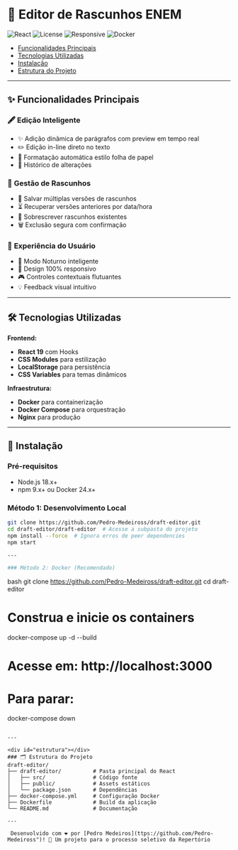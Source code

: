 # 📝 Editor de Rascunhos ENEM

![React](https://img.shields.io/badge/React-18.2.0-61DAFB?logo=react)
![License](https://img.shields.io/badge/License-MIT-blue)
![Responsive](https://img.shields.io/badge/Responsive-Yes-green)
![Docker](https://img.shields.io/badge/Docker-Compose-2496ED?logo=docker)

- [Funcionalidades Principais](#-funcionalidades-principais)
- [Tecnologias Utilizadas](#-tecnologias-utilizadas)
- [Instalação](#-instalação)
- [Estrutura do Projeto](#-estrutura-do-projeto)

---

## ✨ Funcionalidades Principais

### 🖋 **Edição Inteligente**

- ✨ Adição dinâmica de parágrafos com preview em tempo real
- ✏️ Edição in-line direto no texto
- 📄 Formatação automática estilo folha de papel
- 🔄 Histórico de alterações

### 💾 **Gestão de Rascunhos**

- 💾 Salvar múltiplas versões de rascunhos
- ⏳ Recuperar versões anteriores por data/hora
- 🔄 Sobrescrever rascunhos existentes
- 🗑️ Exclusão segura com confirmação

### 🎨 **Experiência do Usuário**

- 🌙 Modo Noturno inteligente
- 📱 Design 100% responsivo
- 🎮 Controles contextuais flutuantes
- 💡 Feedback visual intuitivo

---

## 🛠 Tecnologias Utilizadas

**Frontend:**

- **React 19** com Hooks
- **CSS Modules** para estilização
- **LocalStorage** para persistência
- **CSS Variables** para temas dinâmicos

**Infraestrutura:**

- **Docker** para containerização
- **Docker Compose** para orquestração
- **Nginx** para produção

---

## 🚀 Instalação

### Pré-requisitos

- Node.js 18.x+
- npm 9.x+ ou Docker 24.x+

### Método 1: Desenvolvimento Local

```bash
git clone https://github.com/Pedro-Medeiross/draft-editor.git
cd draft-editor/draft-editor  # Acesse a subpasta do projeto
npm install --force  # Ignora erros de peer dependencies
npm start

---

### Método 2: Docker (Recomendado)
```
bash
git clone https://github.com/Pedro-Medeiross/draft-editor.git
cd draft-editor

# Construa e inicie os containers
docker-compose up -d --build

# Acesse em: http://localhost:3000

# Para parar:
docker-compose down
```

---

<div id="estrutura"></div>
### 🗂 Estrutura do Projeto
draft-editor/
├── draft-editor/          # Pasta principal do React
│   ├── src/               # Código fonte
│   ├── public/            # Assets estáticos
│   └── package.json       # Dependências
├── docker-compose.yml     # Configuração Docker
├── Dockerfile             # Build da aplicação
└── README.md              # Documentação

---

 Desenvolvido com ❤️ por [Pedro Medeiros](ttps://github.com/Pedro-Medeiross")! 🚀 Um projeto para o processo seletivo da Repertório